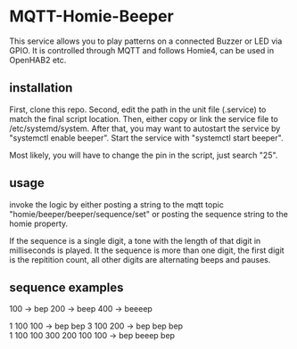# MQTT-Homie-Beeper

This service allows you to play patterns on a connected Buzzer or LED via GPIO.
It is controlled through MQTT and follows Homie4, can be used in OpenHAB2 etc.

## installation

First, clone this repo.
Second, edit the path in the unit file (.service) to match the final script location.
Then, either copy or link the service file to /etc/systemd/system.
After that, you may want to autostart the service by "systemctl enable beeper".
Start the service with "systemctl start beeper".

Most likely, you will have to change the pin in the script, just search "25".

## usage

invoke the logic by either posting a string to the mqtt topic "homie/beeper/beeper/sequence/set"
or posting the sequence string to the homie property.

If the sequence is a single digit, a tone with the length of that digit in milliseconds is played.
It the sequence is more than one digit, the first digit is the repitition count, all other digits are alternating beeps and pauses.

## sequence examples

100 -> bep
200 -> beep
400 -> beeeep

1 100 100 -> bep bep
3 100 200 -> bep  bep  bep  
1 100 100 300 200 100 100 -> bep beeep  bep  
